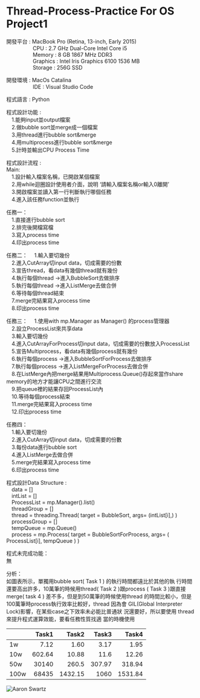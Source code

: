 # Thread-Process-Practice For OS Project1
開發平台 : MacBook Pro (Retina, 13-inch, Early 2015)   
&emsp;&emsp;&emsp;&emsp;&emsp;CPU : 2.7 GHz Dual-Core Intel Core i5   
&emsp;&emsp;&emsp;&emsp;&emsp;Memory : 8 GB 1867 MHz DDR3   
&emsp;&emsp;&emsp;&emsp;&emsp;Graphics : Intel Iris Graphics 6100 1536 MB   
&emsp;&emsp;&emsp;&emsp;&emsp;Storage : 256G SSD   

開發環境 : MacOs Catalina  
&emsp;&emsp;&emsp;&emsp;&emsp;IDE : Visual Studio Code  

程式語言 : Python  

程式設計功能 :  
&emsp;1.能夠input並output檔案  
&emsp;2.做bubble sort並merge成一個檔案  
&emsp;3.用thread進行bubble sort&merge  
&emsp;4.用multiprocess進行bubble sort&merge   
&emsp;5.計時並輸出CPU Process Time    

程式設計流程 :   
Main:  
&emsp;1.設計輸入檔案名稱，已開啟某個檔案  
&emsp;2.用while迴圈設計使用者介面，說明 ‘請輸入檔案名稱or輸入0離開’   
&emsp;3.開啟檔案並讀入第一行判斷執行哪個任務  
&emsp;4.進入該任務function並執行  

任務一：  
&emsp;1.直接進行bubble sort  
&emsp;2.排完後開檔寫檔  
&emsp;3.寫入process time   
&emsp;4.印出process time   

任務二：
&emsp;1.輸入要切幾份    
&emsp;2.進入CutArray切input data，切成需要的份數  
&emsp;3.宣告thread，看data有幾個thread就有幾份  
&emsp;4.執行每個thread ->進入BubbleSort去做排序  
&emsp;5.執行每個thread ->進入ListMerge去做合併  
&emsp;6.等待每個thread結束  
&emsp;7.merge完結果寫入process time      
&emsp;8.印出process time  

任務三：
&emsp;1.使用with mp.Manager as Manager() 的process管理器   
&emsp;2.設立ProcessList來共享data   
&emsp;3.輸入要切幾份  
&emsp;4.進入CutArrayForProcess切input data，切成需要的份數放入ProcessList  
&emsp;5.宣告Multiprocess，看data有幾個process就有幾份  
&emsp;6.執行每個process ->進入BubbleSortForProcess去做排序  
&emsp;7.執行每個process ->進入ListMergeForProcess去做合併  
&emsp;8.在ListMerge內把merge結果用Multiprocess.Queue()存起來當作share memory的地方才能讓CPU之間進行交流  
&emsp;9.把queue裡的結果存回ProcessList內  
&emsp;10.等待每個process結束  
&emsp;11.merge完結果寫入process time  
&emsp;12.印出process time  

任務四：   
&emsp;1.輸入要切幾份  
&emsp;2.進入CutArray切input data，切成需要的份數  
&emsp;3.每份data進行bubble sort  
&emsp;4.進入ListMerge去做合併  
&emsp;5.merge完結果寫入process time  
&emsp;6.印出process time  
	

程式設計Data Structure :   
&emsp;data = []  
&emsp;intList = []  
&emsp;ProcessList = mp.Manager().list()  
&emsp;threadGroup = []  
&emsp;thread = threading.Thread( target = BubbleSort, args= (intList[i],) )  
&emsp;processGroup = []  
&emsp;tempQueue = mp.Queue()  
&emsp;process = mp.Process( target = BubbleSortForProcess, args= ( ProcessList[i], tempQueue ) )  


程式未完成功能：  
無  

分析：  
如圖表所示，單獨用bubble sort( Task 1 ) 的執行時間都遠比於其他的執
行時間還要高出許多，10萬筆的時候用thread( Task 2 )跟process 
( Task 3 )跟直接merge( task 4 ) 差不多，但是到50萬筆的時候使用thread
的時間比較小，但是100萬筆時process執行效率比較好，thread 因為會
GIL(Global Interpreter Lock)影響，在某些case之下效率未必能比普通狀
況還要好，所以要使用 thread 來提升程式運算效能，要看任務性質找適
當的時機使用  



|              | Task1  | Task2 | Task3 | Task4				|
|--------------|------:|------:| ------:|------:|
|1w           | 7.12 | 1.60 | 3.17  | 1.95 |
|10w          | 602.64 |  10.88  | 11.6  | 12.26 |
|50w          | 30140|  260.5  | 307.97 | 318.94 |
|100w         | 68435| 1432.15 | 1060  | 1531.84 |


![Aaron Swartz](https://github.com/runruncar0744/Thread-Process-Practice/blob/master/chart.png)

